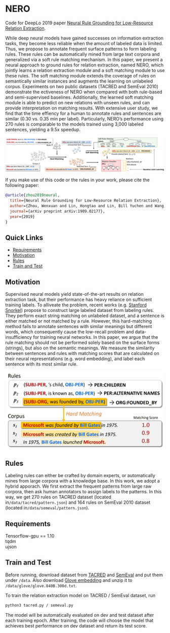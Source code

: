 # NERO
Code for DeepLo 2019 paper [Neural Rule Grounding for Low-Resource Relation Extraction](https://arxiv.org/abs/1909.02177).

While deep neural models have gained successes on information extraction tasks, they become less reliable when the amount of labeled data is limited. Thus, we propose to annotate frequent surface patterns to form labeling rules. These rules can be automatically mined from large text corpora and generalized via a soft rule matching mechanism. In this paper, we present a neural approach to ground rules for relation extraction, named NERO, which jointly learns a relation extraction module and a soft matching module to use these rules. The soft matching module extends the coverage of rules on semantically similar instances and augments the learning on unlabeled corpus. Experiments on two public datasets (TACRED and SemEval 2010) demonstrate the ectiveness of NERO when compared with both rule-based and semi-supervised baselines. Additionally, the learned soft matching module is able to predict on new relations with unseen rules, and can provide interpretation on matching results. With extensive user study, we find that the time effiency for a human to annotate rules and sentences are similar (0.30 vs. 0.35 min per label). Particularly, NERO’s performance using 270 rules is comparable to the models trained using 3,000 labeled sentences, yielding a 9.5x speedup.

<p align="center"><img src="figs/REGD.jpg" width="800"/></p>

If you make use of this code or the rules in your work, please cite the following paper:

```bibtex
@article{zhou2019neural,
  title={Neural Rule Grounding for Low-Resource Relation Extraction},
  author={Zhou, Wenxuan and Lin, Hongtao and Lin, Bill Yuchen and Wang, Ziqi and Du, Junyi and Neves, Leonardo and Ren, Xiang},
  journal={arXiv preprint arXiv:1909.02177},
  year={2019}
}
```

## Quick Links
* [Requirements](#requirements)
* [Motivation](#motivation)
* [Rules](#rules)
* [Train and Test](#train-and-test)

## Motivation
Supervised neural models yield state-of-the-art results on relation extraction task, but their performance has heavy reliance on sufficient training labels. To alliveate the problem, recent works (e.g. [Stanford Snorkel](https://www.snorkel.org/)) propose to construct large labeled dataset from labeling rules. They perform exact string matching on unlabeled dataset, and a sentence is either matched or not matched by a rule. However, this hard-matching method fails to annotate sentences with similar meanings but different words, which consequently cause the low-recall problem and data-insufficiency for training neural networks. In this paper, we argue that the rule matching should not be performed solely based on the surface forms (strings), but also on the semantic meanings. We measure the similarity between sentences and rules with matching scores that are calculated on their neural representations (e.g. word embedding), and label each sentence with its most similar rule.
<p align="center"><img src="figs/rule_example.jpg" width="800"/></p>

## Rules
Labeling rules can either be crafted by domain experts, or automatically mines from large corpora with a knowledge base. In this work, we adopt a hybrid apporach. We first extract the frequent patterns from large raw corpora, then ask human annotators to assign labels to the patterns. In this way, we get 270 rules on TACRED dataset (located in``/data/tacred/pattern.json``) and 164 rules on SemEval 2010 dataset (located in``/data/semeval/pattern.json``). 


## Requirements
Tensorflow-gpu == 1.10 \
tqdm \
ujson

## Train and Test
Before running, download dataset from [TACRED](https://nlp.stanford.edu/projects/tacred/) and [SemEval](https://drive.google.com/file/d/0B_jQiLugGTAkMDQ5ZjZiMTUtMzQ1Yy00YWNmLWJlZDYtOWY1ZDMwY2U4YjFk/view?sort=name&layout=list&num=50) and put them under ``/data``. Also download [Glove embedding](http://nlp.stanford.edu/data/glove.840B.300d.zip) and unzip it to ``/data/glove/glove.840B.300d.txt``.

To train the relation extraction model on TACRED / SemEval dataset, run

```bash
python3 tacred.py / semeval.py
```

The model will be automatically evaluated on dev and test dataset after each training epoch. After training, the code will choose the model that achieves best performance on dev dataset and return its test score.
